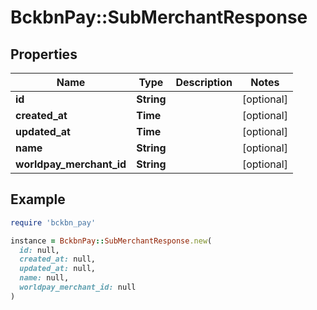 # BckbnPay::SubMerchantResponse

## Properties

| Name | Type | Description | Notes |
| ---- | ---- | ----------- | ----- |
| **id** | **String** |  | [optional] |
| **created_at** | **Time** |  | [optional] |
| **updated_at** | **Time** |  | [optional] |
| **name** | **String** |  | [optional] |
| **worldpay_merchant_id** | **String** |  | [optional] |

## Example

```ruby
require 'bckbn_pay'

instance = BckbnPay::SubMerchantResponse.new(
  id: null,
  created_at: null,
  updated_at: null,
  name: null,
  worldpay_merchant_id: null
)
```

